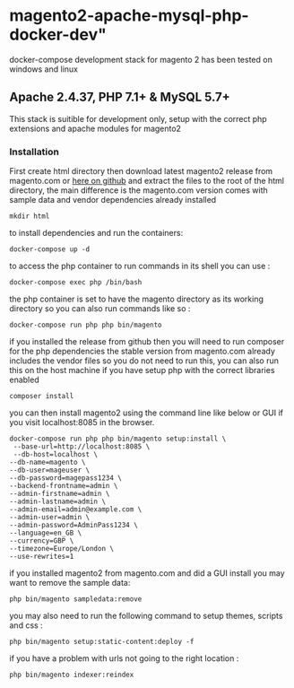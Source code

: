 # magento2-apache-mysql-php-docker-dev"

 docker-compose development stack for magento 2 has been tested on windows and linux

## Apache 2.4.37, PHP 7.1+ & MySQL 5.7+

This stack is suitible for development only, setup with the correct php extensions and apache modules for magento2

### Installation

First create html directory then download latest magento2 release from magento.com or [here on github](https://github.com/magento/magento2/releases) and extract the files to the root of the html directory, the main difference is the magento.com version comes with sample data and vendor dependencies already installed

`mkdir html`

to install dependencies and run the containers:

`docker-compose up -d`

to access the php container to run commands in its shell you can use :

`docker-compose exec php /bin/bash`

the php container is set to have the magento directory as its working directory so you can also run commands like so :

`docker-compose run php php bin/magento`

if you installed the release from github then you will need to run composer for the php dependencies the stable version from magento.com already includes the vendor files so you do not need to run this, you can also run this on the host machine if you have setup php with the correct libraries enabled

`composer install`

you can then install magento2 using the command line like below or GUI if you visit localhost:8085 in the browser.

```
docker-compose run php php bin/magento setup:install \
 --base-url=http://localhost:8085 \
 --db-host=localhost \
--db-name=magento \
--db-user=mageuser \
--db-password=magepass1234 \
--backend-frontname=admin \
--admin-firstname=admin \
--admin-lastname=admin \
--admin-email=admin@example.com \
--admin-user=admin \
--admin-password=AdminPass1234 \
--language=en_GB \
--currency=GBP \
--timezone=Europe/London \
--use-rewrites=1
```

if you installed magento2 from magento.com and did a GUI install you may want to remove the sample data:

`php bin/magento sampledata:remove`

you may also need to run the following command to setup themes, scripts and css :

`php bin/magento setup:static-content:deploy -f`

if you have a problem with urls not going to the right location :

`php bin/magento indexer:reindex`
